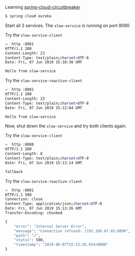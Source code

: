 Learning [spring-cloud-circuitbreaker](https://github.com/spring-cloud-incubator/spring-cloud-circuitbreaker) 

```bash
$ spring cloud eureka
```

Start all 3 services. The `slow-service` is running on port 8090

Try the `slow-service-client`

```bash
⇒  http :8081
HTTP/1.1 200
Content-Length: 23
Content-Type: text/plain;charset=UTF-8
Date: Fri, 07 Jun 2019 15:10:30 GMT

Hello from slow-service
```

Try the `slow-service-reactive-client`

```bash
⇒  http :8081
HTTP/1.1 200
Content-Length: 23
Content-Type: text/plain;charset=UTF-8
Date: Fri, 07 Jun 2019 15:12:04 GMT

Hello from slow-service
```

Now, shut down the `slow-service` and try both clients again.

Try the `slow-service-client`

```bash
⇒  http :8080
HTTP/1.1 200
Content-Length: 8
Content-Type: text/plain;charset=UTF-8
Date: Fri, 07 Jun 2019 15:13:14 GMT

fallback
```

Try the `slow-service-reactive-client`

```bash
⇒  http :8081
HTTP/1.1 500
Connection: close
Content-Type: application/json;charset=UTF-8
Date: Fri, 07 Jun 2019 15:13:26 GMT
Transfer-Encoding: chunked

{
    "error": "Internal Server Error",
    "message": "Connection refused: /192.168.87.65:8090",
    "path": "/",
    "status": 500,
    "timestamp": "2019-06-07T15:13:26.924+0000"
}
```




